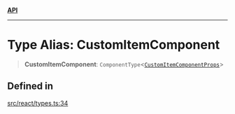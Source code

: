 [**API**](../../API.md)

***

# Type Alias: CustomItemComponent

> **CustomItemComponent**: `ComponentType`\<[`CustomItemComponentProps`](../interfaces/CustomItemComponentProps.md)\>

## Defined in

[src/react/types.ts:34](https://github.com/inokawa/virtua/blob/d2c1d3653c8c81252d5e36872bda7c628b56b149/src/react/types.ts#L34)
